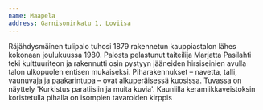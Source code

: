 ```yaml
---
name: Maapela
address: Garnisoninkatu 1, Loviisa
---
```

Räjähdysmäinen tulipalo tuhosi 1879 rakennetun kauppiastalon lähes kokonaan joulukuussa 1980. Palosta pelastunut taiteilija Marjatta Pasilahti teki kulttuuriteon ja rakennutti osin pystyyn jääneiden hirsiseinien avulla talon ulkopuolen entisen mukaiseksi.  Piharakennukset – navetta, talli, vaunuvaja ja paakarintupa – ovat alkuperäisessä kuosissa. Tuvassa on näyttely 'Kurkistus paratiisiin ja muita kuvia'.  Kauniilla keramiikkaveistoksin koristetulla pihalla on isompien tavaroiden kirppis